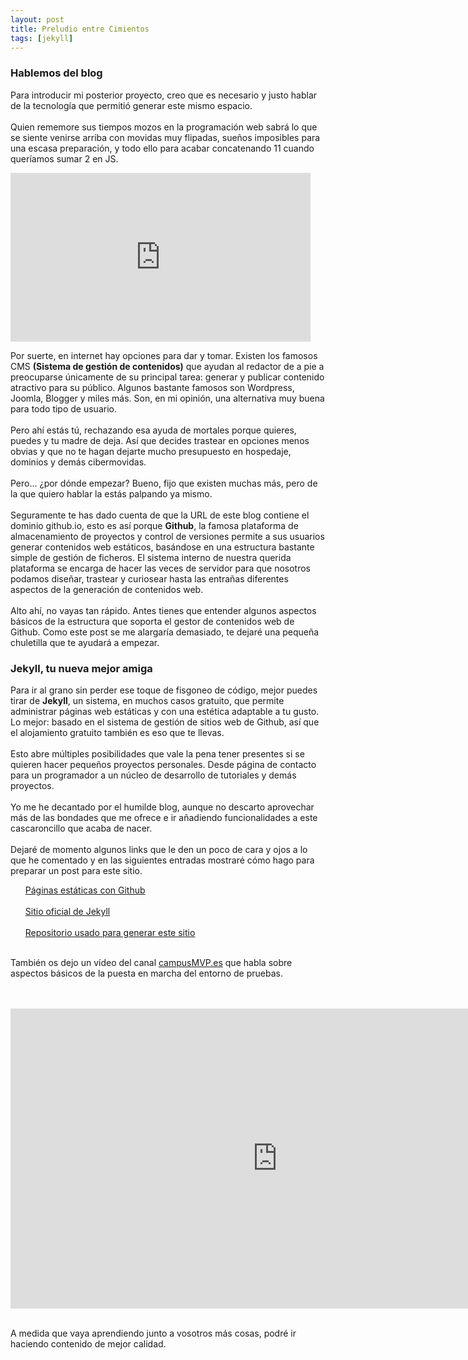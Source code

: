 ```yaml
---
layout: post
title: Preludio entre Cimientos
tags: [jekyll]
---
```


### Hablemos del blog
<p>Para introducir mi posterior proyecto, creo que es necesario y justo hablar de la tecnología que permitió generar este mismo espacio.<br><br>
Quien rememore sus tiempos mozos en la programación web sabrá lo que se siente venirse arriba con movidas muy flipadas, sueños imposibles para una escasa preparación, y todo ello para acabar concatenando 11 cuando queríamos sumar 2 en JS.</p>
<iframe src="https://giphy.com/embed/d2lcHJTG5Tscg" width="480" height="270" frameBorder="0"></iframe>
<p>Por suerte, en internet hay opciones para dar y tomar. Existen los famosos CMS <b>(Sistema de gestión de contenidos)</b> que ayudan al redactor de a pie a preocuparse únicamente de su principal tarea: generar y publicar contenido atractivo para su público. Algunos bastante famosos son Wordpress, Joomla, Blogger y miles más. Son, en mi opinión, una alternativa muy buena para todo tipo de usuario.<br><br>
Pero ahí estás tú, rechazando esa ayuda de mortales porque quieres, puedes y tu madre de deja. Así que decides trastear en opciones menos obvias y que no te hagan dejarte mucho presupuesto en hospedaje, dominios y demás cibermovidas.<br><br>
Pero… ¿por dónde empezar? Bueno, fijo que existen muchas más, pero de la que quiero hablar la estás palpando ya mismo.<br><br>
Seguramente te has dado cuenta de que la URL de este blog contiene el dominio github.io, esto es así porque <b>Github</b>, la famosa plataforma de almacenamiento de proyectos y control de versiones permite a sus usuarios generar contenidos web estáticos, basándose en una estructura bastante simple de gestión de ficheros. El sistema interno de nuestra querida plataforma se encarga de hacer las veces de servidor para que nosotros podamos diseñar, trastear y curiosear hasta las entrañas diferentes aspectos de la generación de contenidos web.<br><br>
Alto ahí, no vayas tan rápido. Antes tienes que entender algunos aspectos básicos de la estructura que soporta el gestor de contenidos web de Github. Como este post se me alargaría demasiado, te dejaré una pequeña chuletilla que te ayudará a empezar.</p>

### Jekyll, tu nueva mejor amiga

<p>Para ir al grano sin perder ese toque de fisgoneo de código, mejor puedes tirar de <b>Jekyll</b>, un sistema, en muchos casos gratuito, que permite administrar páginas web estáticas y con una estética adaptable a tu gusto. Lo mejor: basado en el sistema de gestión de sitios web de Github, así que el alojamiento gratuito también es eso que te llevas.<br><br>
Esto abre múltiples posibilidades que vale la pena tener presentes si se quieren hacer pequeños proyectos personales. Desde página de contacto para un programador a un núcleo de desarrollo de tutoriales y demás proyectos.<br><br>
Yo me he decantado por el humilde blog, aunque no descarto aprovechar más de las bondades que me ofrece e ir añadiendo funcionalidades a este cascaroncillo que acaba de nacer.<br><br>
Dejaré de momento algunos links que le den un poco de cara y ojos a lo que he comentado y en las siguientes entradas mostraré cómo hago para preparar un post para este sitio. </p>

<ul style="list-style-type: none">
    <li>
        <a href="https://gist.github.com/TylerFisher/6127328">Páginas estáticas con Github</a><br><br>
    </li>
    <li>
        <a href="https://jekyllrb.com/">Sitio oficial de Jekyll</a><br><br>
    </li>
    <li>
        <a href="https://github.com/barryclark/jekyll-now">Repositorio usado para generar este sitio</a><br><br>
    </li>
</ul>
<p>También os dejo un vídeo del canal <a href="https://www.youtube.com/channel/UCqjbRTOheNYOZq9YqHIfggA"> 
campusMVP.es</a> que habla sobre aspectos básicos de la puesta en marcha del entorno de pruebas.
</p><br><br>
<iframe width="853" height="480" src="https://www.youtube.com/embed/VwOjcEQ3prU" frameborder="0" allow="accelerometer; autoplay; encrypted-media; gyroscope; picture-in-picture" allowfullscreen></iframe><br><br>
<p>A medida que vaya aprendiendo junto a vosotros más cosas, podré ir haciendo contenido de mejor calidad.</p>

